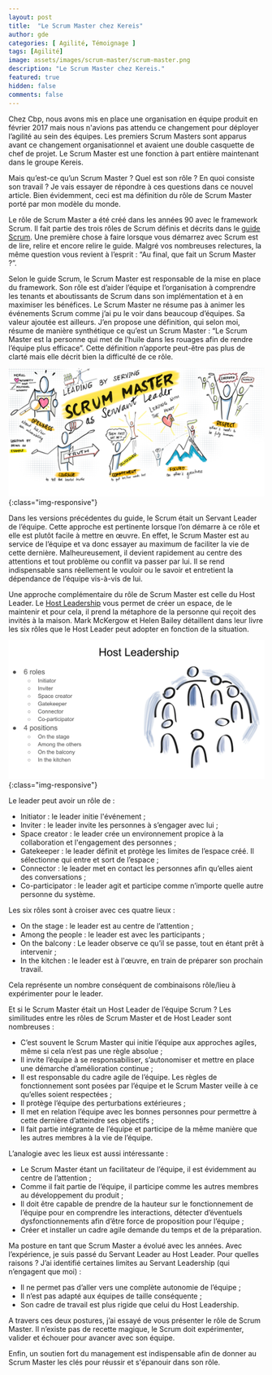 ```yaml
---
layout: post
title:  "Le Scrum Master chez Kereis"
author: gde
categories: [ Agilité, Témoignage ]
tags: [Agilité]
image: assets/images/scrum-master/scrum-master.png
description: "Le Scrum Master chez Kereis."
featured: true
hidden: false
comments: false
---
```



Chez Cbp, nous avons mis en place une organisation en équipe produit en février 2017 mais nous n'avions pas attendu ce changement pour déployer l’agilité au sein des équipes. Les premiers Scrum Masters sont apparus avant ce changement organisationnel et avaient une double casquette de chef de projet. Le Scrum Master est une fonction à part entière maintenant dans le groupe Kereis.

Mais qu’est-ce qu’un Scrum Master ? Quel est son rôle ? En quoi consiste son travail ? Je vais essayer de répondre à ces questions dans ce nouvel article. Bien évidemment, ceci est ma définition du rôle de Scrum Master porté par mon modèle du monde.

Le rôle de Scrum Master a été créé dans les années 90 avec le framework Scrum. Il fait partie des trois rôles de Scrum définis et décrits dans le [guide Scrum](https://scrumguides.org/scrum-guide.html). Une première chose à faire lorsque vous démarrez avec Scrum est de lire, relire et encore relire le guide.
Malgré vos nombreuses relectures, la même question vous revient à l’esprit : “Au final, que fait un Scrum Master ?”.

Selon le guide Scrum, le Scrum Master est responsable de la mise en place du framework. Son rôle est d’aider l’équipe et l’organisation à comprendre les tenants et aboutissants de Scrum dans son implémentation et à en maximiser les bénéfices.
Le Scrum Master ne résume pas à animer les événements Scrum comme j’ai pu le voir dans beaucoup d’équipes. Sa valeur ajoutée est ailleurs. J’en propose une définition, qui selon moi, résume de manière synthétique ce qu’est un Scrum Master : “Le Scrum Master est la personne qui met de l’huile dans les rouages afin de rendre l’équipe plus efficace”. Cette définition n’apporte peut-être pas plus de clarté mais elle décrit bien la difficulté de ce rôle.

![image](/assets/images/scrum-master/servant-leadership.png){:class="img-responsive"}

Dans les versions précédentes du guide, le Scrum était un Servant Leader de l’équipe. Cette approche est pertinente lorsque l’on démarre à ce rôle et elle est plutôt facile à mettre en œuvre. En effet, le Scrum Master est au service de l’équipe et va donc essayer au maximum de faciliter la vie de cette dernière. Malheureusement, il devient rapidement au centre des attentions et tout problème ou conflit va passer par lui. Il se rend indispensable sans réellement le vouloir ou le savoir et entretient la dépendance de l’équipe vis-à-vis de lui.

Une approche complémentaire du rôle de Scrum Master est celle du Host Leader.
Le [Host Leadership](http://hostleadership.com/) vous permet de créer un espace, de le maintenir et pour cela, il prend la métaphore de la personne qui reçoit des invités à la maison.
Mark McKergow et Helen Bailey détaillent dans leur livre les six rôles que le Host Leader peut adopter en fonction de la situation.

![image](/assets/images/scrum-master/host-leadership.png){:class="img-responsive"}

Le leader peut avoir un rôle de :
- Initiator : le leader initie l'événement ;
- Inviter : le leader invite les personnes à s’engager avec lui ;
- Space creator : le leader crée un environnement propice à la collaboration et l'engagement des personnes ;
- Gatekeeper : le leader définit et protège les limites de l’espace créé. Il sélectionne qui entre et sort de l’espace ;
- Connector : le leader met en contact les personnes afin qu’elles aient des conversations ;
- Co-participator : le leader agit et participe comme n’importe quelle autre personne du système.

Les six rôles sont à croiser avec ces quatre lieux :
- On the stage : le leader est au centre de l’attention ;
- Among the people : le leader est avec les participants ;
- On the balcony : Le leader observe ce qu’il se passe, tout en étant prêt à intervenir ;
- In the kitchen : le leader est à l'œuvre, en train de préparer son prochain travail.

Cela représente un nombre conséquent de combinaisons rôle/lieu à expérimenter pour le leader.

Et si le Scrum Master était un Host Leader de l’équipe Scrum ? Les similitudes entre les rôles de Scrum Master et de Host Leader sont nombreuses :
- C’est souvent le Scrum Master qui initie l’équipe aux approches agiles, même si cela n’est pas une règle absolue ;
- Il invite l’équipe à se responsabiliser, s’autonomiser et mettre en place une démarche d’amélioration continue ;
- Il est responsable du cadre agile de l’équipe. Les règles de fonctionnement sont posées par l’équipe et le Scrum Master veille à ce qu’elles soient respectées ;
- Il protège l’équipe des perturbations extérieures ;
- Il met en relation l’équipe avec les bonnes personnes pour permettre à cette dernière d’atteindre ses objectifs ;
- Il fait partie intégrante de l’équipe et participe de la même manière que les autres membres à la vie de l’équipe.

L’analogie avec les lieux est aussi intéressante :
- Le Scrum Master étant un facilitateur de l’équipe, il est évidemment au centre de l’attention ;
- Comme il fait partie de l’équipe, il participe comme les autres membres au développement du produit ;
- Il doit être capable de prendre de la hauteur sur le fonctionnement de l’équipe pour en comprendre les interactions, détecter d’éventuels dysfonctionnements afin d’être force de proposition pour l’équipe ;
- Créer et installer un cadre agile demande du temps et de la préparation.

Ma posture en tant que Scrum Master a évolué avec les années. Avec l’expérience, je suis passé du Servant Leader au Host Leader. Pour quelles raisons ? J’ai identifié certaines limites au Servant Leadership (qui n’engagent que moi) :
- Il ne permet pas d’aller vers une complète autonomie de l’équipe ;
- Il n’est pas adapté aux équipes de taille conséquente ;
- Son cadre de travail est plus rigide que celui du Host Leadership.

A travers ces deux postures, j’ai essayé de vous présenter le rôle de Scrum Master. Il n’existe pas de recette magique, le Scrum doit expérimenter, valider et échouer pour avancer avec son équipe.

Enfin, un soutien fort du management est indispensable afin de donner au Scrum Master les clés pour réussir et s'épanouir dans son rôle.
